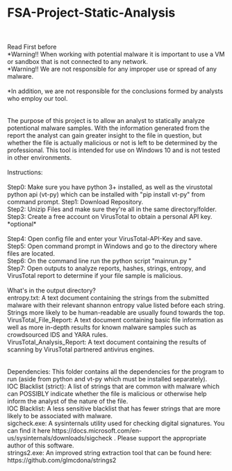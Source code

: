 # FSA-Project-Static-Analysis
<br />
<br />
Read First before<br />
*Warning!! When working with potential malware it is important to use a VM or sandbox that is not connected to any network.<br /> 
*Warning!! We are not responsible for any improper use or spread of any malware.<br /><br />
*In addition, we are not responsible for the conclusions formed by analysts who employ our tool.<br />
<br />
<br />
The purpose of this project is to allow an analyst to statically analyze potentional malware samples. With the information generated from the report the analyst can gain greater insight to the file in question, but whether the file is actually malicious or not is left to be determined by the professional. This tool is intended for use on Windows 10 and is not tested in other environments.<br />
<br />
Instructions:<br />
<br />
Step0: Make sure you have python 3+ installed, as well as the virustotal python api (vt-py) which can be installed with "pip install vt-py" from command prompt.
Step1: Download Repository.<br />
Step2: Unizip Files and make sure they're all in the same directory/folder.<br />
Step3: Create a free account on VirusTotal to obtain a personal API key. *optional*<br /><br />
Step4: Open config file and enter your VirusTotal-API-Key and save.<br />
Step5: Open command prompt in Windows and go to the directory where files are located.<br />
Step6: On the command line run the python script "mainrun.py <sample.ext>"<br />
Step7: Open outputs to analyze reports, hashes, strings, entropy, and VirusTotal report to determine if your file sample is malicious.<br /> 
<br />
What's in the output directory?<br />
entropy.txt: A text document containing the strings from the submitted malware with their relevant shannon entropy value listed before each string. Strings more likely to be human-readable are usually found towards the top.<br />
VirusTotal_File_Report: A text document containing basic file information as well as more in-depth results for known malware samples such as crowdsourced IDS and YARA rules.<br />
VirusTotal_Analysis_Report: A text document containing the results of scanning by VirusTotal partnered antivirus engines.<br />
<br />
<br />
Dependencies: This folder contains all the dependencies for the program to run (aside from python and vt-py which must be installed separately).<br />
IOC Blacklist (strict): A list of strings that are common with malware which can POSSIBLY indicate whether the file is malicious or otherwise help inform the analyst of the nature of the file.<br />
IOC Blacklist: A less sensitive blacklist that has fewer strings that are more likely to be associated with malware.<br />
sigcheck.exe: A sysinternals utility used for checking digital signatures. You can find it here https://docs.microsoft.com/en-us/sysinternals/downloads/sigcheck . Please support the appropriate author of this software.<br />
strings2.exe: An improved string extraction tool that can be found here: https://github.com/glmcdona/strings2 <br />

